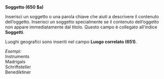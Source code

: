 **Soggetto (650 $a)**  

Inserisci un soggetto o una parola chiave che aiuti a descrivere il contenuto dell’oggetto. Inserisci un soggetto specialmente se il contenuto dell’oggetto non appare immediatamente dal titolo. Questo campo è collegato all’indice **Soggetti**.  

Luoghi geografici sono inseriti nel campo **Luogo correlato (651)**.  

_Esempi:_  
Instruments   
Madrigals   
Schriftsteller   
Benediktiner

